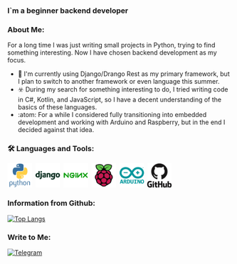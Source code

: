 ### I`m a beginner backend developer

### About Me:
For a long time I was just writing small projects in Python, trying to find something interesting. Now I have chosen backend development as my focus.
- :receipt: I'm currently using Django/Drango Rest as my primary framework, but I plan to switch to another framework or even language this summer.
- :biohazard: During my search for something interesting to do, I tried writing code in C#, Kotlin, and JavaScript, so I have a decent understanding of the basics of these languages.
- :atom: For a while I considered fully transitioning into embedded development and working with Arduino and Raspberry, but in the end I decided against that idea.


### :hammer_and_wrench: Languages and Tools:

<div>
  <img src="https://github.com/devicons/devicon/blob/master/icons/python/python-original-wordmark.svg" title="Python" alt="Python" width="55" height="55"/>&nbsp;
  <img src="https://github.com/devicons/devicon/blob/master/icons/django/django-plain-wordmark.svg" title="Django" alt="Django" width="55" height="55"/>&nbsp;
  <img src="https://github.com/devicons/devicon/blob/master/icons/nginx/nginx-original.svg" title="Nginx" alt="Nginx" width="55" height="55"/>&nbsp;
  <img src="https://github.com/devicons/devicon/blob/master/icons/raspberrypi/raspberrypi-original.svg" title="Raspberry PI" alt="Raspberry" width="55" height="55"/>&nbsp;
  <img src="https://github.com/devicons/devicon/blob/master/icons/arduino/arduino-original-wordmark.svg" title="Arduino" alt="Arduino" width="55" height="55"/>&nbsp;
  <img src="https://github.com/devicons/devicon/blob/master/icons/github/github-original-wordmark.svg" title="Github" alt="Github" width="55" height="55"/>&nbsp;
</div>

 ### Information from Github:

[![Top Langs](https://github-readme-stats.vercel.app/api/top-langs/?username=1MixDevil&layout=compact&theme=gruvbox_light )](https://github.com/anuraghazra/github-readme-stats)


### Write to Me:
[![Telegram](https://img.shields.io/badge/Telegram-orange?style=for-the-badge&logo=telegram)](https://t.me/puumpu)

